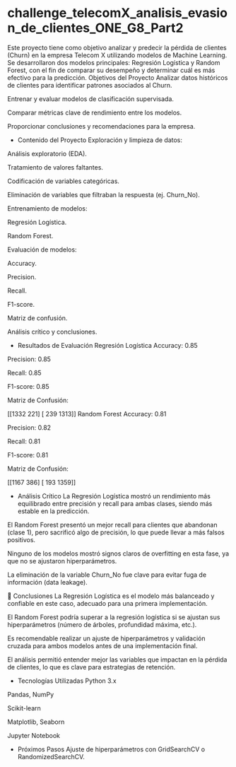 # challenge_telecomX_analisis_evasion_de_clientes_ONE_G8_Part2
Este proyecto tiene como objetivo analizar y predecir la pérdida de clientes (Churn) en la empresa Telecom X utilizando modelos de Machine Learning.  Se desarrollaron dos modelos principales: Regresión Logística y Random Forest, con el fin de comparar su desempeño y determinar cuál es más efectivo para la predicción.
Objetivos del Proyecto
Analizar datos históricos de clientes para identificar patrones asociados al Churn.

Entrenar y evaluar modelos de clasificación supervisada.

Comparar métricas clave de rendimiento entre los modelos.

Proporcionar conclusiones y recomendaciones para la empresa.

- Contenido del Proyecto
Exploración y limpieza de datos:

Análisis exploratorio (EDA).

Tratamiento de valores faltantes.

Codificación de variables categóricas.

Eliminación de variables que filtraban la respuesta (ej. Churn_No).

Entrenamiento de modelos:

Regresión Logística.

Random Forest.

Evaluación de modelos:

Accuracy.

Precision.

Recall.

F1-score.

Matriz de confusión.

Análisis crítico y conclusiones.

- Resultados de Evaluación
Regresión Logística
Accuracy: 0.85

Precision: 0.85

Recall: 0.85

F1-score: 0.85

Matriz de Confusión:


[[1332  221]
 [ 239 1313]]
Random Forest
Accuracy: 0.81

Precision: 0.82

Recall: 0.81

F1-score: 0.81

Matriz de Confusión:


[[1167  386]
 [ 193 1359]]

 
- Análisis Crítico
La Regresión Logística mostró un rendimiento más equilibrado entre precisión y recall para ambas clases, siendo más estable en la predicción.

El Random Forest presentó un mejor recall para clientes que abandonan (clase 1), pero sacrificó algo de precisión, lo que puede llevar a más falsos positivos.

Ninguno de los modelos mostró signos claros de overfitting en esta fase, ya que no se ajustaron hiperparámetros.

La eliminación de la variable Churn_No fue clave para evitar fuga de información (data leakage).

🏁 Conclusiones
La Regresión Logística es el modelo más balanceado y confiable en este caso, adecuado para una primera implementación.

El Random Forest podría superar a la regresión logística si se ajustan sus hiperparámetros (número de árboles, profundidad máxima, etc.).

Es recomendable realizar un ajuste de hiperparámetros y validación cruzada para ambos modelos antes de una implementación final.

El análisis permitió entender mejor las variables que impactan en la pérdida de clientes, lo que es clave para estrategias de retención.

- Tecnologías Utilizadas
Python 3.x

Pandas, NumPy

Scikit-learn

Matplotlib, Seaborn

Jupyter Notebook

- Próximos Pasos
Ajuste de hiperparámetros con GridSearchCV o RandomizedSearchCV.

